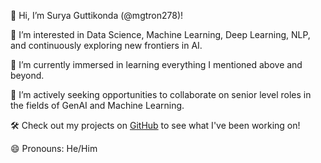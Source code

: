 
👋 Hi, I’m Surya Guttikonda (@mgtron278)!

👀 I’m interested in Data Science, Machine Learning, Deep Learning, NLP, and continuously exploring new frontiers in AI.

🌱 I’m currently immersed in learning everything I mentioned above and beyond.

💼 I’m actively seeking opportunities to collaborate on senior level roles in the fields of GenAI and Machine Learning.

🛠️ Check out my projects on [GitHub](https://github.com/mgtron278) to see what I've been working on!


😄 Pronouns: He/Him



<!---
mgtron278/mgtron278 is a ✨ special ✨ repository because its `README.md` (this file) appears on your GitHub profile.
You can click the Preview link to take a look at your changes.
--->
